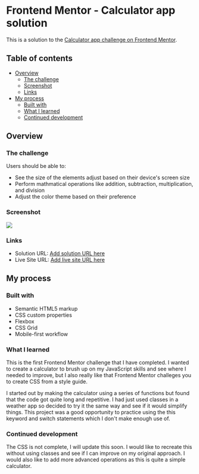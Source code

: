 # Frontend Mentor - Calculator app solution

This is a solution to the [Calculator app challenge on Frontend Mentor](https://www.frontendmentor.io/challenges/calculator-app-9lteq5N29).

## Table of contents

- [Overview](#overview)
  - [The challenge](#the-challenge)
  - [Screenshot](#screenshot)
  - [Links](#links)
- [My process](#my-process)
  - [Built with](#built-with)
  - [What I learned](#what-i-learned)
  - [Continued development](#continued-development)

## Overview

### The challenge

Users should be able to:

- See the size of the elements adjust based on their device's screen size
- Perform mathmatical operations like addition, subtraction, multiplication, and division
- Adjust the color theme based on their preference

### Screenshot

![](../images/scrn-mobile.png)

### Links

- Solution URL: [Add solution URL here](https://your-solution-url.com)
- Live Site URL: [Add live site URL here](https://your-live-site-url.com)

## My process

### Built with

- Semantic HTML5 markup
- CSS custom properties
- Flexbox
- CSS Grid
- Mobile-first workflow

### What I learned

This is the first Frontend Mentor challenge that I have completed. I wanted to create a calculator to brush up on my JavaScript skills and see where I needed to improve, but I also really like that Frontend Mentor challeges you to create CSS from a style guide.

I started out by making the calculator using a series of functions but found that the code got quite long and repetitive. I had just used classes in a weather app so decided to try it the same way and see if it would simplify things. This project was a good opportunity to practice using the this keyword and switch statements which I don't make enough use of.

### Continued development

The CSS is not complete, I will update this soon.
I would like to recreate this without using classes and see if I can improve on my original approach. I would also like to add more advanced operations as this is quite a simple calculator.
